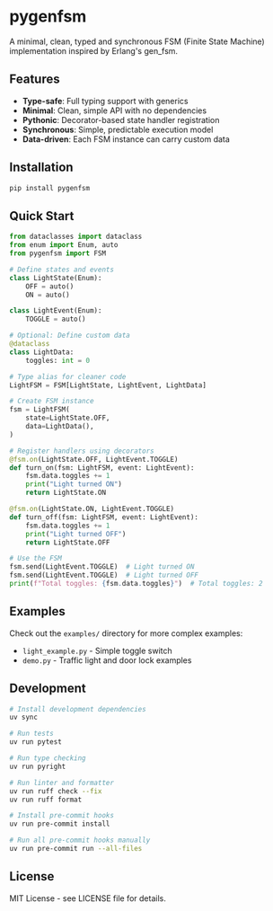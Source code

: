 # pygenfsm

A minimal, clean, typed and synchronous FSM (Finite State Machine) implementation inspired by Erlang's gen_fsm.

## Features

- **Type-safe**: Full typing support with generics
- **Minimal**: Clean, simple API with no dependencies
- **Pythonic**: Decorator-based state handler registration
- **Synchronous**: Simple, predictable execution model
- **Data-driven**: Each FSM instance can carry custom data

## Installation

```bash
pip install pygenfsm
```

## Quick Start

```python
from dataclasses import dataclass
from enum import Enum, auto
from pygenfsm import FSM

# Define states and events
class LightState(Enum):
    OFF = auto()
    ON = auto()

class LightEvent(Enum):
    TOGGLE = auto()

# Optional: Define custom data
@dataclass
class LightData:
    toggles: int = 0

# Type alias for cleaner code
LightFSM = FSM[LightState, LightEvent, LightData]

# Create FSM instance
fsm = LightFSM(
    state=LightState.OFF,
    data=LightData(),
)

# Register handlers using decorators
@fsm.on(LightState.OFF, LightEvent.TOGGLE)
def turn_on(fsm: LightFSM, event: LightEvent):
    fsm.data.toggles += 1
    print("Light turned ON")
    return LightState.ON

@fsm.on(LightState.ON, LightEvent.TOGGLE)
def turn_off(fsm: LightFSM, event: LightEvent):
    fsm.data.toggles += 1
    print("Light turned OFF")
    return LightState.OFF

# Use the FSM
fsm.send(LightEvent.TOGGLE)  # Light turned ON
fsm.send(LightEvent.TOGGLE)  # Light turned OFF
print(f"Total toggles: {fsm.data.toggles}")  # Total toggles: 2
```

## Examples

Check out the `examples/` directory for more complex examples:

- `light_example.py` - Simple toggle switch
- `demo.py` - Traffic light and door lock examples

## Development

```bash
# Install development dependencies
uv sync

# Run tests
uv run pytest

# Run type checking
uv run pyright

# Run linter and formatter
uv run ruff check --fix
uv run ruff format

# Install pre-commit hooks
uv run pre-commit install

# Run all pre-commit hooks manually
uv run pre-commit run --all-files
```

## License

MIT License - see LICENSE file for details.